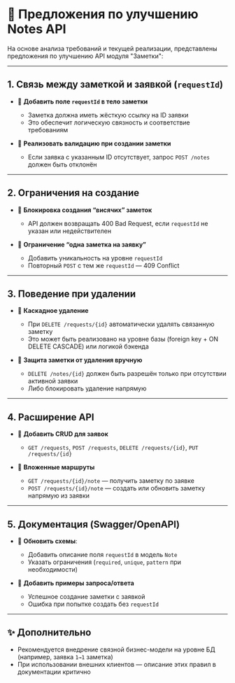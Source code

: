 # 🔧 Предложения по улучшению Notes API

На основе анализа требований и текущей реализации, представлены предложения по улучшению API модуля "Заметки":

---

## 1. Связь между заметкой и заявкой (`requestId`)

- 🔹 **Добавить поле `requestId` в тело заметки**
  - Заметка должна иметь жёсткую ссылку на ID заявки
  - Это обеспечит логическую связность и соответствие требованиям

- 🔹 **Реализовать валидацию при создании заметки**
  - Если заявка с указанным ID отсутствует, запрос `POST /notes` должен быть отклонён

---

## 2. Ограничения на создание

- 🔹 **Блокировка создания “висячих” заметок**
  - API должен возвращать 400 Bad Request, если `requestId` не указан или недействителен

- 🔹 **Ограничение “одна заметка на заявку”**
  - Добавить уникальность на уровне `requestId`
  - Повторный `POST` с тем же `requestId` — 409 Conflict

---

## 3. Поведение при удалении

- 🔹 **Каскадное удаление**
  - При `DELETE /requests/{id}` автоматически удалять связанную заметку
  - Это может быть реализовано на уровне базы (foreign key + ON DELETE CASCADE) или логикой бэкенда

- 🔹 **Защита заметки от удаления вручную**
  - `DELETE /notes/{id}` должен быть разрешён только при отсутствии активной заявки
  - Либо блокировать удаление напрямую

---

## 4. Расширение API

- 🔹 **Добавить CRUD для заявок**
  - `GET /requests`, `POST /requests`, `DELETE /requests/{id}`, `PUT /requests/{id}`

- 🔹 **Вложенные маршруты**
  - `GET /requests/{id}/note` — получить заметку по заявке
  - `POST /requests/{id}/note` — создать или обновить заметку напрямую из заявки

---

## 5. Документация (Swagger/OpenAPI)

- 🔹 **Обновить схемы**:
  - Добавить описание поля `requestId` в модель `Note`
  - Указать ограничения (`required`, `unique`, `pattern` при необходимости)

- 🔹 **Добавить примеры запроса/ответа**
  - Успешное создание заметки с заявкой
  - Ошибка при попытке создать без `requestId`

---

## ✨ Дополнительно

- Рекомендуется внедрение связной бизнес-модели на уровне БД (например, заявка `1→1` заметка)
- При использовании внешних клиентов — описание этих правил в документации критично

